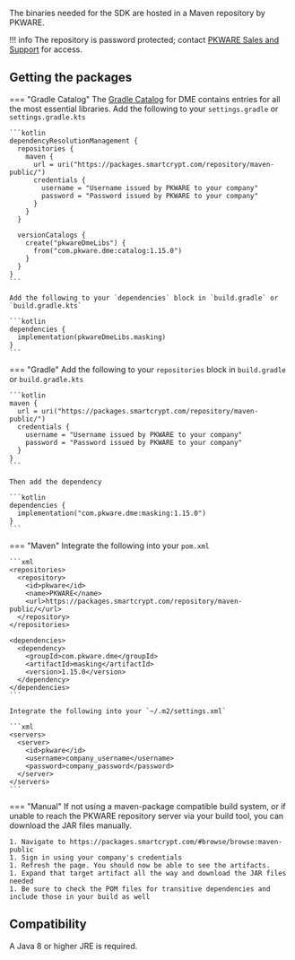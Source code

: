 The binaries needed for the SDK are hosted in a Maven repository by PKWARE.

!!! info
    The repository is password protected; contact [PKWARE Sales and Support](mailto:sales@pkware.com) for access.

## Getting the packages

=== "Gradle Catalog"
    The [Gradle Catalog] for DME contains entries for all the most essential libraries.
    Add the following to your `settings.gradle` or `settings.gradle.kts`

    ```kotlin
    dependencyResolutionManagement {
      repositories {
        maven {
          url = uri("https://packages.smartcrypt.com/repository/maven-public/")
          credentials {
            username = "Username issued by PKWARE to your company"
            password = "Password issued by PKWARE to your company"
          }
        }
      }
    
      versionCatalogs {
        create("pkwareDmeLibs") {
          from("com.pkware.dme:catalog:1.15.0")
        }
      }
    }
    ```

    Add the following to your `dependencies` block in `build.gradle` or `build.gradle.kts`

    ```kotlin
    dependencies {
      implementation(pkwareDmeLibs.masking)
    }
    ```

=== "Gradle"
    Add the following to your `repositories` block in `build.gradle` or `build.gradle.kts`

    ```kotlin
    maven {
      url = uri("https://packages.smartcrypt.com/repository/maven-public/")
      credentials {
        username = "Username issued by PKWARE to your company"
        password = "Password issued by PKWARE to your company"
      }
    }
    ```

    Then add the dependency

    ```kotlin
    dependencies {
      implementation("com.pkware.dme:masking:1.15.0")
    }
    ```

=== "Maven"
    Integrate the following into your `pom.xml`

    ```xml
    <repositories>
      <repository>
        <id>pkware</id>
        <name>PKWARE</name>
        <url>https://packages.smartcrypt.com/repository/maven-public/</url>
      </repository>
    </repositories>

    <dependencies>
      <dependency>
        <groupId>com.pkware.dme</groupId>
        <artifactId>masking</artifactId>
        <version>1.15.0</version>
      </dependency>
    </dependencies>
    ```

    Integrate the following into your `~/.m2/settings.xml`

    ```xml
    <servers>
      <server>
        <id>pkware</id>
        <username>company_username</username>
        <password>company_password</password>
      </server>
    </servers>
    ```

=== "Manual"
    If not using a maven-package compatible build system, or if unable to reach the PKWARE repository server via your build tool, you can download the JAR files manually.

    1. Navigate to https://packages.smartcrypt.com/#browse/browse:maven-public
    1. Sign in using your company's credentials
    1. Refresh the page. You should now be able to see the artifacts.
    1. Expand that target artifact all the way and download the JAR files needed
    1. Be sure to check the POM files for transitive dependencies and include those in your build as well

## Compatibility

A Java 8 or higher JRE is required.

[Gradle Catalog]: https://docs.gradle.org/current/userguide/platforms.html#sec:importing-published-catalog